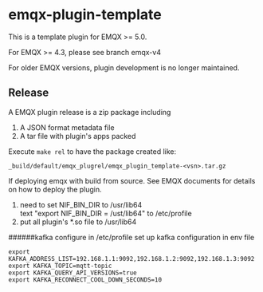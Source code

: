 # emqx-plugin-template

This is a template plugin for EMQX >= 5.0.

For EMQX >= 4.3, please see branch emqx-v4

For older EMQX versions, plugin development is no longer maintained.

## Release

A EMQX plugin release is a zip package including

1. A JSON format metadata file
2. A tar file with plugin's apps packed

Execute `make rel` to have the package created like:

```
_build/default/emqx_plugrel/emqx_plugin_template-<vsn>.tar.gz
```
If deploying emqx with build from source.
See EMQX documents for details on how to deploy the plugin.

1. need to set NIF_BIN_DIR to /usr/lib64  
   text "export NIF_BIN_DIR = /ust/lib64" to  /etc/profile 
2. put all plugin's  *.so file to  /usr/lib64

######kafka configure in /etc/profile
set up kafka configuration in env file
```
export KAFKA_ADDRESS_LIST=192.168.1.1:9092,192.168.1.2:9092,192.168.1.3:9092
export KAFKA_TOPIC=mqtt-topic
export KAFKA_QUERY_API_VERSIONS=true
export KAFKA_RECONNECT_COOL_DOWN_SECONDS=10
```




